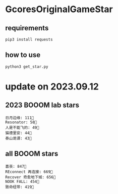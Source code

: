 # GcoresOriginalGameStar

## requirements
```
pip3 install requests
```

## how to use
```
python3 get_star.py
```

# update on 2023.09.12

## 2023 BOOOM lab stars
```
日月边缘: 111🌟
Resonator: 58🌟
人是不能飞的: 49🌟
猫德里安: 44🌟
泰山诡谭: 43🌟
```

## all BOOOM stars
```
喜丧: 847🌟
REconnect 再连接: 669🌟
Recover 奇愈地下城: 656🌟
NOOK FALL: 454🌟
致命纽带: 419🌟
```



